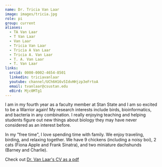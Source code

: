```yaml
---
name: Dr. Tricia Van Laar
image: images/tricia.jpg
role: pi
group: current
aliases:
  - TA Van Laar
  - T Van Laar
  - Van Laar
  - Tricia Van Laar
  - Tricia A Van Laar
  - Tricia A. Van Laar
  - T. A. Van Laar
  - T. Van Laar
links:
  orcid: 0000-0002-4654-8501
  linkedin: triciavanlaar
  youtube: channel/UCh6H16v5IdvHHjzp3eFrtoA
  email: tvanlaar@csustan.edu
  eBird: Mjc0MTg1
---
```


I am in my fourth year as a faculty member at Stan State and I am so excited to be a Warrior again! My research interests include birds, bioinformatics, and bacteria in any combination. I really enjoying teaching and helping students figure out new things about biology they may have never considered as an interest before.

In my "free time", I love spending time with family. We enjoy traveling, birding, and relaxing together. We have 9 chickens (including a noisy boi), 2 cats (Fiona Apple and Frank Sinatra), and two miniature dachshunds (Barney and Charlie).

Check out [Dr. Van Laar's CV as a pdf](https://tvanlaar.github.io/pdfs/VanLaarCV.pdf)
